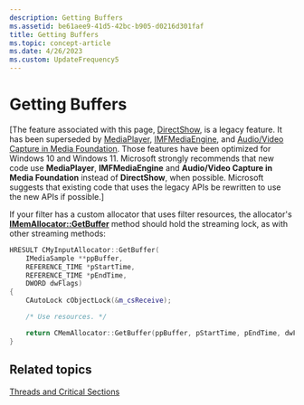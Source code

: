 ```yaml
---
description: Getting Buffers
ms.assetid: be61aee9-41d5-42bc-b905-d0216d301faf
title: Getting Buffers
ms.topic: concept-article
ms.date: 4/26/2023
ms.custom: UpdateFrequency5
---
```


# Getting Buffers

\[The feature associated with this page, [DirectShow](/windows/win32/directshow/directshow), is a legacy feature. It has been superseded by [MediaPlayer](/uwp/api/Windows.Media.Playback.MediaPlayer), [IMFMediaEngine](/windows/win32/api/mfmediaengine/nn-mfmediaengine-imfmediaengine), and [Audio/Video Capture in Media Foundation](/windows/win32/medfound/audio-video-capture-in-media-foundation). Those features have been optimized for Windows 10 and Windows 11. Microsoft strongly recommends that new code use **MediaPlayer**, **IMFMediaEngine** and **Audio/Video Capture in Media Foundation** instead of **DirectShow**, when possible. Microsoft suggests that existing code that uses the legacy APIs be rewritten to use the new APIs if possible.\]

If your filter has a custom allocator that uses filter resources, the allocator's [**IMemAllocator::GetBuffer**](/windows/desktop/api/Strmif/nf-strmif-imemallocator-getbuffer) method should hold the streaming lock, as with other streaming methods:


```C++
HRESULT CMyInputAllocator::GetBuffer(
    IMediaSample **ppBuffer,
    REFERENCE_TIME *pStartTime, 
    REFERENCE_TIME *pEndTime,
    DWORD dwFlags)
{
    CAutoLock cObjectLock(&m_csReceive);

    /* Use resources. */

    return CMemAllocator::GetBuffer(ppBuffer, pStartTime, pEndTime, dwFlags);    
}
```



## Related topics

<dl> <dt>

[Threads and Critical Sections](threads-and-critical-sections.md)
</dt> </dl>

 

 




